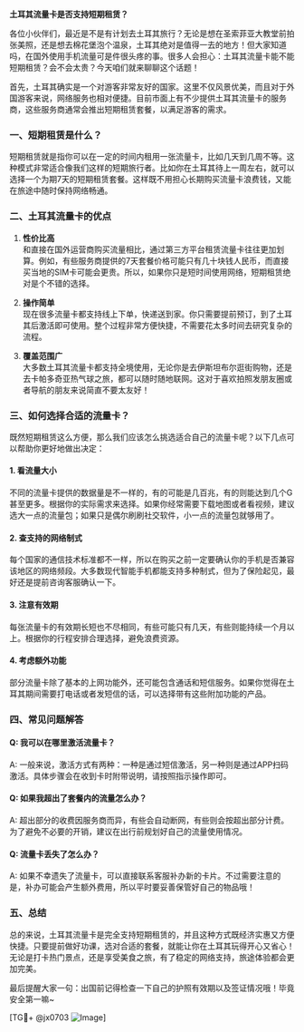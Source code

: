 **土耳其流量卡是否支持短期租赁？**

各位小伙伴们，最近是不是有计划去土耳其旅行？无论是想在圣索菲亚大教堂前拍张美照，还是想去棉花堡泡个温泉，土耳其绝对是值得一去的地方！但大家知道吗，在国外使用手机流量可是件很头疼的事。很多人会担心：土耳其流量卡能不能短期租赁？会不会太贵？今天咱们就来聊聊这个话题！

首先，土耳其确实是一个对游客非常友好的国家。这里不仅风景优美，而且对于外国游客来说，网络服务也相对便捷。目前市面上有不少提供土耳其流量卡的服务商，这些服务商通常会推出短期租赁套餐，以满足游客的需求。

### 一、短期租赁是什么？

短期租赁就是指你可以在一定的时间内租用一张流量卡，比如几天到几周不等。这种模式非常适合像我们这样的短期旅行者。比如你在土耳其待上一周左右，就可以选择一个为期7天的短期租赁套餐。这样既不用担心长期购买流量卡浪费钱，又能在旅途中随时保持网络畅通。

### 二、土耳其流量卡的优点

1. **性价比高**  
   和直接在国外运营商购买流量相比，通过第三方平台租赁流量卡往往更加划算。例如，有些服务商提供的7天套餐价格可能只有几十块钱人民币，而直接买当地的SIM卡可能会更贵。所以，如果你只是短时间使用网络，短期租赁绝对是个不错的选择。

2. **操作简单**  
   现在很多流量卡都支持线上下单，快递送到家。你只需要提前预订，到了土耳其后激活即可使用。整个过程非常方便快捷，不需要花太多时间去研究复杂的流程。

3. **覆盖范围广**  
   大多数土耳其流量卡都支持全境使用，无论你是去伊斯坦布尔逛街购物，还是去卡帕多奇亚热气球之旅，都可以随时随地联网。这对于喜欢拍照发朋友圈或者导航的朋友来说简直不要太友好！

### 三、如何选择合适的流量卡？

既然短期租赁这么方便，那么我们应该怎么挑选适合自己的流量卡呢？以下几点可以帮助你更好地做出决定：

#### 1. **看流量大小**
   不同的流量卡提供的数据量是不一样的，有的可能是几百兆，有的则能达到几个G甚至更多。根据你的实际需求来选择。如果你经常需要下载地图或者看视频，建议选大一点的流量包；如果只是偶尔刷刷社交软件，小一点的流量包就够用了。

#### 2. **查支持的网络制式**
   每个国家的通信技术标准都不一样，所以在购买之前一定要确认你的手机是否兼容该地区的网络频段。大多数现代智能手机都能支持多种制式，但为了保险起见，最好还是提前咨询客服确认一下。

#### 3. **注意有效期**
   每张流量卡的有效期长短也不尽相同，有些可能只有几天，有些则能持续一个月以上。根据你的行程安排合理选择，避免浪费资源。

#### 4. **考虑额外功能**
   部分流量卡除了基本的上网功能外，还可能包含通话和短信服务。如果你觉得在土耳其期间需要打电话或者发短信的话，可以选择带有这些附加功能的产品。

### 四、常见问题解答

#### Q: 我可以在哪里激活流量卡？
A: 一般来说，激活方式有两种：一种是通过短信激活，另一种则是通过APP扫码激活。具体步骤会在收到卡时附带说明，请按照指示操作即可。

#### Q: 如果我超出了套餐内的流量怎么办？
A: 超出部分的收费因服务商而异，有些会自动断网，有些则会按超出部分计费。为了避免不必要的开销，建议在出行前规划好自己的流量使用情况。

#### Q: 流量卡丢失了怎么办？
A: 如果不幸遗失了流量卡，可以直接联系客服补办新的卡片。不过需要注意的是，补办可能会产生额外费用，所以平时要妥善保管好自己的物品哦！

### 五、总结

总的来说，土耳其流量卡是完全支持短期租赁的，并且这种方式既经济实惠又方便快捷。只要提前做好功课，选对合适的套餐，就能让你在土耳其玩得开心又省心！无论是打卡热门景点，还是享受美食之旅，有了稳定的网络支持，旅途体验都会更加完美。

最后提醒大家一句：出国前记得检查一下自己的护照有效期以及签证情况哦！毕竟安全第一嘛~

[TG💪+ @jx0703 ![Image](https://github.com/user-attachments/assets/dbca1d08-cadb-493c-b0ec-ad6f7a83f270)]